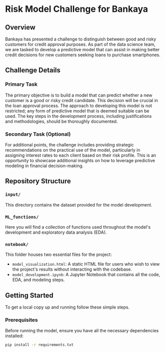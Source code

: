 # Risk Model Challenge for Bankaya

## Overview

Bankaya has presented a challenge to distinguish between good and risky customers for credit approval purposes. As part of the data science team, we are tasked to develop a predictive model that can assist in making better credit decisions for new customers seeking loans to purchase smartphones.

## Challenge Details

### Primary Task

The primary objective is to build a model that can predict whether a new customer is a good or risky credit candidate. This decision will be crucial in the loan approval process. The approach to developing this model is not restricted; any form of predictive model that is deemed suitable can be used. The key steps in the development process, including justifications and methodologies, should be thoroughly documented.

### Secondary Task (Optional)

For additional points, the challenge includes providing strategic recommendations on the practical use of the model, particularly in assigning interest rates to each client based on their risk profile. This is an opportunity to showcase additional insights on how to leverage predictive modeling in financial decision-making.

## Repository Structure

### `input/`

This directory contains the dataset provided for the model development. 

### `ML_functions/`

Here you will find a collection of functions used throughout the model's development and exploratory data analysis (EDA).

### `notebook/`

This folder houses two essential files for the project:
- `model_visualization.html`: A static HTML file for users who wish to view the project's results without interacting with the codebase.
- `model_development.ipynb`: A Jupyter Notebook that contains all the code, EDA, and modeling steps.

## Getting Started

To get a local copy up and running follow these simple steps.

### Prerequisites

Before running the model, ensure you have all the necessary dependencies installed:

```bash
pip install -r requirements.txt

